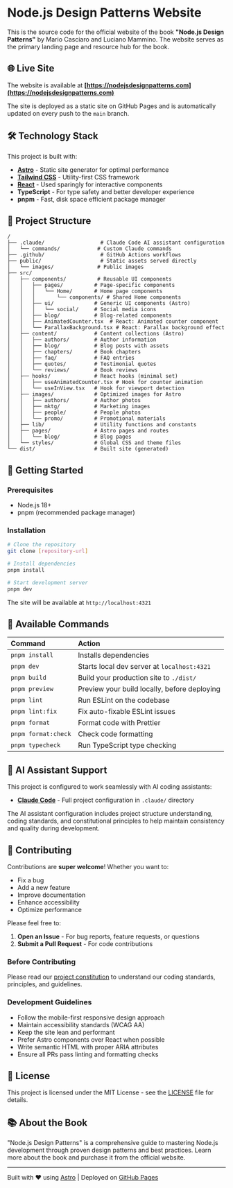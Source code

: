 # Node.js Design Patterns Website

This is the source code for the official website of the book **"Node.js Design Patterns"** by Mario Casciaro and Luciano Mammino. The website serves as the primary landing page and resource hub for the book.

## 🌐 Live Site

The website is available at **[https://nodejsdesignpatterns.com](https://nodejsdesignpatterns.com)**

The site is deployed as a static site on GitHub Pages and is automatically updated on every push to the `main` branch.

## 🛠️ Technology Stack

This project is built with:

- **[Astro](https://astro.build/)** - Static site generator for optimal performance
- **[Tailwind CSS](https://tailwindcss.com/)** - Utility-first CSS framework
- **[React](https://react.dev/)** - Used sparingly for interactive components
- **TypeScript** - For type safety and better developer experience
- **pnpm** - Fast, disk space efficient package manager

## 📁 Project Structure

```text
/
├── .claude/                  # Claude Code AI assistant configuration
│   └── commands/            # Custom Claude commands
├── .github/                  # GitHub Actions workflows
├── public/                   # Static assets served directly
│   └── images/              # Public images
├── src/
│   ├── components/          # Reusable UI components
│   │   ├── pages/          # Page-specific components
│   │   │   └── Home/       # Home page components
│   │   │       └── components/ # Shared Home components
│   │   ├── ui/             # Generic UI components (Astro)
│   │   │   └── social/     # Social media icons
│   │   ├── blog/           # Blog-related components
│   │   ├── AnimatedCounter.tsx  # React: Animated counter component
│   │   └── ParallaxBackground.tsx # React: Parallax background effect
│   ├── content/            # Content collections (Astro)
│   │   ├── authors/        # Author information
│   │   ├── blog/           # Blog posts with assets
│   │   ├── chapters/       # Book chapters
│   │   ├── faq/            # FAQ entries
│   │   ├── quotes/         # Testimonial quotes
│   │   └── reviews/        # Book reviews
│   ├── hooks/              # React hooks (minimal set)
│   │   ├── useAnimatedCounter.tsx # Hook for counter animation
│   │   └── useInView.tsx   # Hook for viewport detection
│   ├── images/             # Optimized images for Astro
│   │   ├── authors/        # Author photos
│   │   ├── mktg/           # Marketing images
│   │   ├── people/         # People photos
│   │   └── promo/          # Promotional materials
│   ├── lib/                # Utility functions and constants
│   ├── pages/              # Astro pages and routes
│   │   └── blog/           # Blog pages
│   └── styles/             # Global CSS and theme files
└── dist/                   # Built site (generated)
```

## 🚀 Getting Started

### Prerequisites

- Node.js 18+
- pnpm (recommended package manager)

### Installation

```bash
# Clone the repository
git clone [repository-url]

# Install dependencies
pnpm install

# Start development server
pnpm dev
```

The site will be available at `http://localhost:4321`

## 🧞 Available Commands

| Command             | Action                                       |
| :------------------ | :------------------------------------------- |
| `pnpm install`      | Installs dependencies                        |
| `pnpm dev`          | Starts local dev server at `localhost:4321`  |
| `pnpm build`        | Build your production site to `./dist/`      |
| `pnpm preview`      | Preview your build locally, before deploying |
| `pnpm lint`         | Run ESLint on the codebase                   |
| `pnpm lint:fix`     | Fix auto-fixable ESLint issues               |
| `pnpm format`       | Format code with Prettier                    |
| `pnpm format:check` | Check code formatting                        |
| `pnpm typecheck`    | Run TypeScript type checking                 |

## 🤖 AI Assistant Support

This project is configured to work seamlessly with AI coding assistants:

- **[Claude Code](https://claude.ai/code)** - Full project configuration in `.claude/` directory

The AI assistant configuration includes project structure understanding, coding standards, and constitutional principles to help maintain consistency and quality during development.

## 🤝 Contributing

Contributions are **super welcome**! Whether you want to:

- Fix a bug
- Add a new feature
- Improve documentation
- Enhance accessibility
- Optimize performance

Please feel free to:

1. **Open an Issue** - For bug reports, feature requests, or questions
2. **Submit a Pull Request** - For code contributions

### Before Contributing

Please read our [project constitution](memory/constitution.md) to understand our coding standards, principles, and guidelines.

### Development Guidelines

- Follow the mobile-first responsive design approach
- Maintain accessibility standards (WCAG AA)
- Keep the site lean and performant
- Prefer Astro components over React when possible
- Write semantic HTML with proper ARIA attributes
- Ensure all PRs pass linting and formatting checks

## 📜 License

This project is licensed under the MIT License - see the [LICENSE](LICENSE) file for details.

## 📚 About the Book

"Node.js Design Patterns" is a comprehensive guide to mastering Node.js development through proven design patterns and best practices. Learn more about the book and purchase it from the official website.

---

Built with ❤️ using [Astro](https://astro.build) | Deployed on [GitHub Pages](https://pages.github.com)
